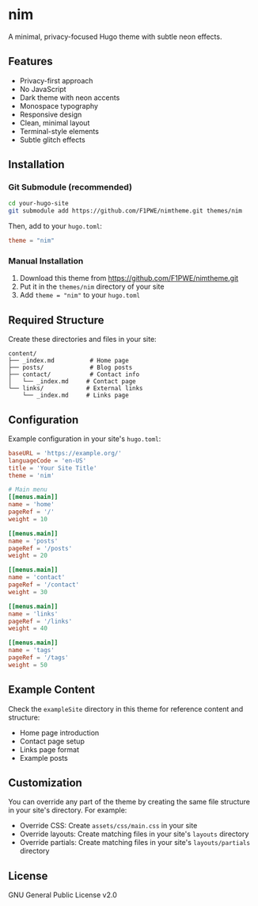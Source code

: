 # nim

A minimal, privacy-focused Hugo theme with subtle neon effects.

## Features
- Privacy-first approach
- No JavaScript
- Dark theme with neon accents
- Monospace typography
- Responsive design
- Clean, minimal layout
- Terminal-style elements
- Subtle glitch effects

## Installation

### Git Submodule (recommended)
```bash
cd your-hugo-site
git submodule add https://github.com/F1PWE/nimtheme.git themes/nim
```

Then, add to your `hugo.toml`:
```toml
theme = "nim"
```

### Manual Installation
1. Download this theme from https://github.com/F1PWE/nimtheme.git
2. Put it in the `themes/nim` directory of your site
3. Add `theme = "nim"` to your `hugo.toml`

## Required Structure
Create these directories and files in your site:
```
content/
├── _index.md          # Home page
├── posts/             # Blog posts
├── contact/           # Contact info
│   └── _index.md     # Contact page
└── links/            # External links
    └── _index.md     # Links page
```

## Configuration
Example configuration in your site's `hugo.toml`:

```toml
baseURL = 'https://example.org/'
languageCode = 'en-US'
title = 'Your Site Title'
theme = 'nim'

# Main menu
[[menus.main]]
name = 'home'
pageRef = '/'
weight = 10

[[menus.main]]
name = 'posts'
pageRef = '/posts'
weight = 20

[[menus.main]]
name = 'contact'
pageRef = '/contact'
weight = 30

[[menus.main]]
name = 'links'
pageRef = '/links'
weight = 40

[[menus.main]]
name = 'tags'
pageRef = '/tags'
weight = 50
```

## Example Content
Check the `exampleSite` directory in this theme for reference content and structure:
- Home page introduction
- Contact page setup
- Links page format
- Example posts

## Customization
You can override any part of the theme by creating the same file structure in your site's directory. For example:
- Override CSS: Create `assets/css/main.css` in your site
- Override layouts: Create matching files in your site's `layouts` directory
- Override partials: Create matching files in your site's `layouts/partials` directory

## License
GNU General Public License v2.0
